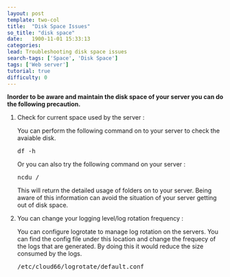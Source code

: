 ```yaml
---
layout: post
template: two-col
title:  "Disk Space Issues"
so_title: "disk space"
date:   1900-11-01 15:33:13
categories: 
lead: Troubleshooting disk space issues
search-tags: ['Space', 'Disk Space']
tags: ['Web server']
tutorial: true
difficulty: 0
---
```


**Inorder to be aware and maintain the disk space of your server you can do the following precaution.**
<ol>

<li>Check for current space used by the server :</li>
<p>You can perform the following command on to your server to check the avaiable disk.</p>
<pre class= "prettyprint">
df -h
</pre>
<p>Or you can also try the following command on your server :
<pre class= "prettyprint">
ncdu /
</pre>
<p>This will return the detailed usage of folders on to your server. Being aware of this information can avoid the situation of your server getting out of disk space.</p>
<li>You can change your logging level/log rotation frequency :</li>
 <p>You can configure logrotate to manage log rotation on the servers. You can find the config file under this location and change the frequecy of the logs that are generated. By doing this it would reduce the size consumed by the logs.</p>
<pre class= "prettyprint">
/etc/cloud66/logrotate/default.conf
</pre>
<ol>

